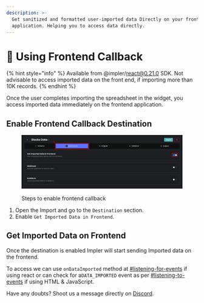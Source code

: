 ```yaml
---
description: >-
  Get sanitized and formatted user-imported data Directly on your frontend
  application. Helping you to access data directly.
---
```


# 💠 Using Frontend Callback

{% hint style="info" %}
Available from @impler/react@0.21.0 SDK. Not advisable to access imported data on the front end, if importing more than 10K records.
{% endhint %}

Once the user completes importing the spreadsheet in the widget, you access imported data immediately on the frontend application.

## Enable Frontend Callback Destination

<figure><img src="../.gitbook/assets/image (42).png" alt=""><figcaption><p>Steps to enable frontend callback </p></figcaption></figure>

1. Open the Import and go to the `Destination` section.
2. Enable `Get Imported Data in Frontend`.

## Get Imported Data on Frontend

Once the destination is enabled Impler will start sending Imported data on the frontend.

To access we can use `onDataImported` method at [#listening-for-events](../importer/react-embed.md#listening-for-events "mention") if using react or can check for a`DATA_IMPORTED` event as per [#listening-to-events](../importer/html-js-embed.md#listening-to-events "mention") if using HTML & JavaScript.

Have any doubts? Shoot us a message directly on [Discord](https://discord.impler.io).
